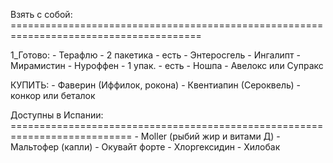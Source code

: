 Взять с собой: =======================================================================================

1_Готово:
      - Терафлю - 2 пакетика - есть
      - Энтеросгель
      - Ингалипт
      - Мирамистин
      - Нуроффен - 1 упак. - есть 
      - Ношпа
      - Авелокс или Супракс


КУПИТЬ: 
      - Фаверин (Иффилок, рокона) 
      - Квентиапин (Сероквель)
      - конкор или беталок



Доступны в Испании: ===========================================================================
      - Moller (рыбий жир и витами Д)
      - Мальтофер (капли)
      - Окувайт форте
      - Хлоргексидин
      - Хилобак